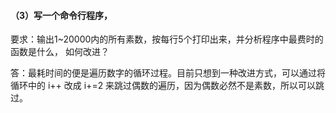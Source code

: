 #### （3）写一个命令行程序，

要求：输出1~20000内的所有素数，按每行5个打印出来，并分析程序中最费时的函数是什么， 如何改进？

答：最耗时间的便是遍历数字的循环过程。目前只想到一种改进方式，可以通过将循环中的 i++ 改成 i+=2 来跳过偶数的遍历，因为偶数必然不是素数，所以可以跳过。